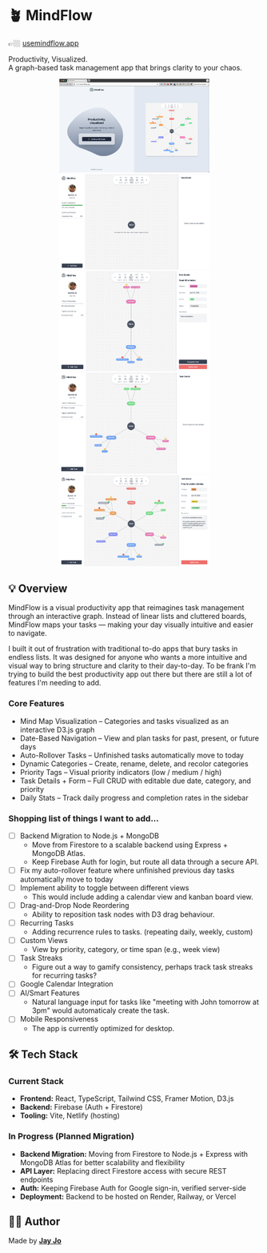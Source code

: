 # 🪴 MindFlow 

👉🏼 [usemindflow.app](https://usemindflow.app)  
 
Productivity, Visualized.  
A graph-based task management app that brings clarity to your chaos.  

<div align="center">
  <img src="./src/assets/readme-images/login-page.png" width="300" alt=""/>
</div>

<div align="center">
  <img src="./src/assets/readme-images/mindmap_1.png" width="300" alt=""/>
  <img src="./src/assets/readme-images/mindmap_2.png" width="300" alt=""/>
  <img src="./src/assets/readme-images/mindmap_3.png" width="300" alt=""/>
  <img src="./src/assets/readme-images/mindmap_4.png" width="300" alt=""/>
</div>

## 💡 Overview

MindFlow is a visual productivity app that reimagines task management through an interactive graph.
Instead of linear lists and cluttered boards, MindFlow maps your tasks — making your day visually intuitive and easier to navigate.

I built it out of frustration with traditional to-do apps that bury tasks in endless lists. It was designed for anyone who wants a more intuitive and visual way to bring structure and clarity to their day-to-day. To be frank I'm trying to build the best productivity app out there but there are still a lot of features I'm needing to add.


### Core Features

- Mind Map Visualization – Categories and tasks visualized as an interactive D3.js graph
- Date-Based Navigation – View and plan tasks for past, present, or future days
- Auto-Rollover Tasks – Unfinished tasks automatically move to today
- Dynamic Categories – Create, rename, delete, and recolor categories
- Priority Tags – Visual priority indicators (low / medium / high)
- Task Details + Form – Full CRUD with editable due date, category, and priority
- Daily Stats – Track daily progress and completion rates in the sidebar

### Shopping list of things I want to add...
- [ ] Backend Migration to Node.js + MongoDB
    - Move from Firestore to a scalable backend using Express + MongoDB Atlas.
    - Keep Firebase Auth for login, but route all data through a secure API.
- [ ] Fix my auto-rollover feature where unfinished previous day tasks automatically move to today
- [ ] Implement ability to toggle between different views
    - This would include adding a calendar view and kanban board view.
- [ ] Drag-and-Drop Node Reordering
    - Ability to reposition task nodes with D3 drag behaviour.
- [ ] Recurring Tasks
    - Adding recurrence rules to tasks. (repeating daily, weekly, custom)
- [ ] Custom Views
    - View by priority, category, or time span (e.g., week view)
- [ ] Task Streaks
    - Figure out a way to gamify consistency, perhaps track task streaks for recurring tasks?
- [ ] Google Calendar Integration
- [ ] AI/Smart Features
    - Natural language input for tasks like "meeting with John tomorrow at 3pm" would automaticaly create the task.
- [ ] Mobile Responsiveness 
    - The app is currently optimized for desktop.

## 🛠️ Tech Stack

### Current Stack
- **Frontend:** React, TypeScript, Tailwind CSS, Framer Motion, D3.js
- **Backend:** Firebase (Auth + Firestore)
- **Tooling:** Vite, Netlify (hosting)

### In Progress (Planned Migration)
- **Backend Migration:** Moving from Firestore to Node.js + Express with MongoDB Atlas for better scalability and flexibility
- **API Layer:** Replacing direct Firestore access with secure REST endpoints
- **Auth:** Keeping Firebase Auth for Google sign-in, verified server-side
- **Deployment:** Backend to be hosted on Render, Railway, or Vercel

## 🫶🏼 Author
Made by [**Jay Jo**](jaywoojo.com)